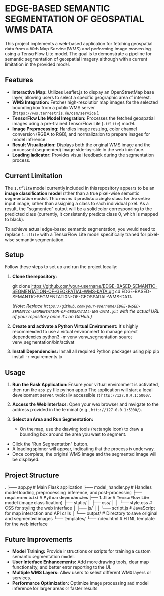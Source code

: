 # EDGE-BASED SEMANTIC SEGMENTATION OF GEOSPATIAL WMS DATA
 
 This project implements a web-based application for fetching geospatial data from a Web Map Service (WMS) and performing image processing using a TensorFlow Lite model. The goal is to demonstrate a pipeline for semantic segmentation of geospatial imagery, although with a current limitation in the provided model.
 
 ## Features
 
 *   **Interactive Map:** Utilizes Leaflet.js to display an OpenStreetMap base layer, allowing users to select a specific geographic area of interest.
 *   **WMS Integration:** Fetches high-resolution map images for the selected bounding box from a public WMS server (`https://ows.terrestris.de/osm/service` ).
 *   **TensorFlow Lite Model Integration:** Processes the fetched geospatial images using a pre-trained TensorFlow Lite (`.tflite`) model.
 *   **Image Preprocessing:** Handles image resizing, color channel conversion (RGBA to RGB), and normalization to prepare images for model inference.
 *   **Result Visualization:** Displays both the original WMS image and the processed (segmented) image side-by-side in the web interface.
 *   **Loading Indicator:** Provides visual feedback during the segmentation process.
 
 ## Current Limitation
 
 The `1.tflite` model currently included in this repository appears to be an **image classification model** rather than a true pixel-wise semantic segmentation model. This means it predicts a single class for the entire input image, rather than assigning a class to each individual pixel. As a result, the "segmented" output will be a solid color corresponding to the predicted class (currently, it consistently predicts class 0, which is mapped to black).
 
 To achieve actual edge-based semantic segmentation, you would need to replace `1.tflite` with a TensorFlow Lite model specifically trained for pixel-wise semantic segmentation.
 
 ## Setup
 
 Follow these steps to set up and run the project locally:
 
 1.  **Clone the repository:**

      git clone https://github.com/your-username/EDGE-BASED-SEMANTIC-SEGMENTATION-OF-GEOSPATIAL-WMS-DATA.git
      cd EDGE-BASED-SEMANTIC-SEGMENTATION-OF-GEOSPATIAL-WMS-DATA


      *(Note: Replace `https://github.com/your-username/EDGE-BASED-SEMANTIC-SEGMENTATION-OF-GEOSPATIAL-WMS-DATA.git` with the actual URL of your repository 
  once it's on GitHub.)*
  
  2.  **Create and activate a Python Virtual Environment:**
      It's highly recommended to use a virtual environment to manage project dependencies 
   python3 -m venv venv_segmentation
   source venv_segmentation/bin/activat 
  
  3.  **Install Dependencies:**
      Install all required Python packages using pip 
   pip install -r requirements.tx 
  
  ## Usage
  
  1.  **Run the Flask Application:**
      Ensure your virtual environment is activated, then run the `app.py` file 
   python app.p 
      The application will start a local development server, typically accessible at `http://127.0.0.1:5000/`.
  
  2.  **Access the Web Interface:**
      Open your web browser and navigate to the address provided in the terminal (e.g., `http://127.0.0.1:5000/`).
  
  3.  **Select an Area and Run Segmentation:**
      *   On the map, use the drawing tools (rectangle icon) to draw a bounding box around the area you want to segment.
   *   Click the "Run Segmentation" button.
   *   A loading spinner will appear, indicating that the process is underway.
   *   Once complete, the original WMS image and the segmented image will be displayed.
 ## Project Structure

  .
  ├── app.py                  # Main Flask application
  ├── model_handler.py        # Handles model loading, preprocessing, inference, and post-processing
  ├── requirements.txt        # Python dependencies
  ├── 1.tflite                # TensorFlow Lite model (image classification)
  ├── static/
  │   ├── css/
  │   │   └── style.css       # CSS for styling the web interface
  │   ├── js/
  │   │   └── script.js       # JavaScript for map interaction and API calls
  │   └── output/             # Directory to save original and segmented images
  └── templates/
      └── index.html          # HTML template for the web interface


 
 ## Future Improvements
 
 *   **Model Training:** Provide instructions or scripts for training a custom semantic segmentation model.
 *   **User Interface Enhancements:** Add more drawing tools, clear map functionality, and better error reporting to the UI.
 *   **Multiple WMS Layers:** Allow users to select different WMS layers or services.
 *   **Performance Optimization:** Optimize image processing and model inference for larger areas or faster results.

